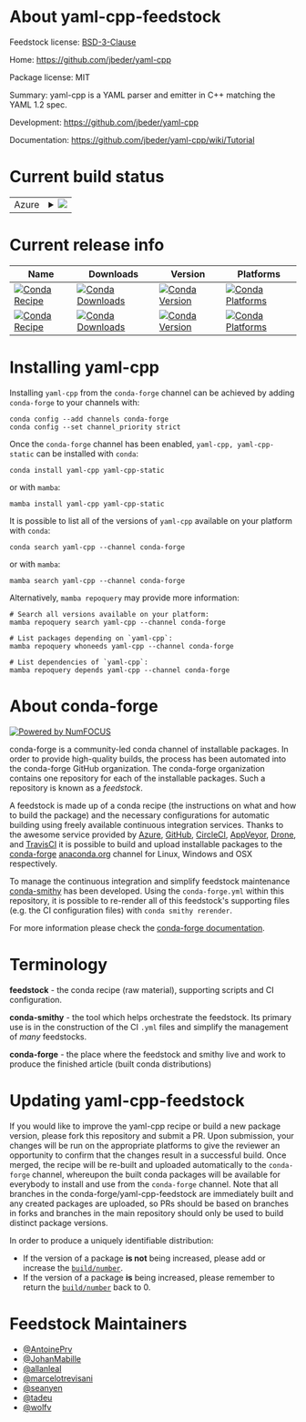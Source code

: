 About yaml-cpp-feedstock
========================

Feedstock license: [BSD-3-Clause](https://github.com/conda-forge/yaml-cpp-feedstock/blob/main/LICENSE.txt)

Home: https://github.com/jbeder/yaml-cpp

Package license: MIT

Summary: yaml-cpp is a YAML parser and emitter in C++ matching the YAML 1.2 spec.

Development: https://github.com/jbeder/yaml-cpp

Documentation: https://github.com/jbeder/yaml-cpp/wiki/Tutorial

Current build status
====================


<table>
    
  <tr>
    <td>Azure</td>
    <td>
      <details>
        <summary>
          <a href="https://dev.azure.com/conda-forge/feedstock-builds/_build/latest?definitionId=6294&branchName=main">
            <img src="https://dev.azure.com/conda-forge/feedstock-builds/_apis/build/status/yaml-cpp-feedstock?branchName=main">
          </a>
        </summary>
        <table>
          <thead><tr><th>Variant</th><th>Status</th></tr></thead>
          <tbody><tr>
              <td>linux_64</td>
              <td>
                <a href="https://dev.azure.com/conda-forge/feedstock-builds/_build/latest?definitionId=6294&branchName=main">
                  <img src="https://dev.azure.com/conda-forge/feedstock-builds/_apis/build/status/yaml-cpp-feedstock?branchName=main&jobName=linux&configuration=linux%20linux_64_" alt="variant">
                </a>
              </td>
            </tr><tr>
              <td>linux_aarch64</td>
              <td>
                <a href="https://dev.azure.com/conda-forge/feedstock-builds/_build/latest?definitionId=6294&branchName=main">
                  <img src="https://dev.azure.com/conda-forge/feedstock-builds/_apis/build/status/yaml-cpp-feedstock?branchName=main&jobName=linux&configuration=linux%20linux_aarch64_" alt="variant">
                </a>
              </td>
            </tr><tr>
              <td>linux_ppc64le</td>
              <td>
                <a href="https://dev.azure.com/conda-forge/feedstock-builds/_build/latest?definitionId=6294&branchName=main">
                  <img src="https://dev.azure.com/conda-forge/feedstock-builds/_apis/build/status/yaml-cpp-feedstock?branchName=main&jobName=linux&configuration=linux%20linux_ppc64le_" alt="variant">
                </a>
              </td>
            </tr><tr>
              <td>osx_64</td>
              <td>
                <a href="https://dev.azure.com/conda-forge/feedstock-builds/_build/latest?definitionId=6294&branchName=main">
                  <img src="https://dev.azure.com/conda-forge/feedstock-builds/_apis/build/status/yaml-cpp-feedstock?branchName=main&jobName=osx&configuration=osx%20osx_64_" alt="variant">
                </a>
              </td>
            </tr><tr>
              <td>osx_arm64</td>
              <td>
                <a href="https://dev.azure.com/conda-forge/feedstock-builds/_build/latest?definitionId=6294&branchName=main">
                  <img src="https://dev.azure.com/conda-forge/feedstock-builds/_apis/build/status/yaml-cpp-feedstock?branchName=main&jobName=osx&configuration=osx%20osx_arm64_" alt="variant">
                </a>
              </td>
            </tr><tr>
              <td>win_64</td>
              <td>
                <a href="https://dev.azure.com/conda-forge/feedstock-builds/_build/latest?definitionId=6294&branchName=main">
                  <img src="https://dev.azure.com/conda-forge/feedstock-builds/_apis/build/status/yaml-cpp-feedstock?branchName=main&jobName=win&configuration=win%20win_64_" alt="variant">
                </a>
              </td>
            </tr><tr>
              <td>win_arm64</td>
              <td>
                <a href="https://dev.azure.com/conda-forge/feedstock-builds/_build/latest?definitionId=6294&branchName=main">
                  <img src="https://dev.azure.com/conda-forge/feedstock-builds/_apis/build/status/yaml-cpp-feedstock?branchName=main&jobName=win&configuration=win%20win_arm64_" alt="variant">
                </a>
              </td>
            </tr>
          </tbody>
        </table>
      </details>
    </td>
  </tr>
</table>

Current release info
====================

| Name | Downloads | Version | Platforms |
| --- | --- | --- | --- |
| [![Conda Recipe](https://img.shields.io/badge/recipe-yaml--cpp-green.svg)](https://anaconda.org/conda-forge/yaml-cpp) | [![Conda Downloads](https://img.shields.io/conda/dn/conda-forge/yaml-cpp.svg)](https://anaconda.org/conda-forge/yaml-cpp) | [![Conda Version](https://img.shields.io/conda/vn/conda-forge/yaml-cpp.svg)](https://anaconda.org/conda-forge/yaml-cpp) | [![Conda Platforms](https://img.shields.io/conda/pn/conda-forge/yaml-cpp.svg)](https://anaconda.org/conda-forge/yaml-cpp) |
| [![Conda Recipe](https://img.shields.io/badge/recipe-yaml--cpp--static-green.svg)](https://anaconda.org/conda-forge/yaml-cpp-static) | [![Conda Downloads](https://img.shields.io/conda/dn/conda-forge/yaml-cpp-static.svg)](https://anaconda.org/conda-forge/yaml-cpp-static) | [![Conda Version](https://img.shields.io/conda/vn/conda-forge/yaml-cpp-static.svg)](https://anaconda.org/conda-forge/yaml-cpp-static) | [![Conda Platforms](https://img.shields.io/conda/pn/conda-forge/yaml-cpp-static.svg)](https://anaconda.org/conda-forge/yaml-cpp-static) |

Installing yaml-cpp
===================

Installing `yaml-cpp` from the `conda-forge` channel can be achieved by adding `conda-forge` to your channels with:

```
conda config --add channels conda-forge
conda config --set channel_priority strict
```

Once the `conda-forge` channel has been enabled, `yaml-cpp, yaml-cpp-static` can be installed with `conda`:

```
conda install yaml-cpp yaml-cpp-static
```

or with `mamba`:

```
mamba install yaml-cpp yaml-cpp-static
```

It is possible to list all of the versions of `yaml-cpp` available on your platform with `conda`:

```
conda search yaml-cpp --channel conda-forge
```

or with `mamba`:

```
mamba search yaml-cpp --channel conda-forge
```

Alternatively, `mamba repoquery` may provide more information:

```
# Search all versions available on your platform:
mamba repoquery search yaml-cpp --channel conda-forge

# List packages depending on `yaml-cpp`:
mamba repoquery whoneeds yaml-cpp --channel conda-forge

# List dependencies of `yaml-cpp`:
mamba repoquery depends yaml-cpp --channel conda-forge
```


About conda-forge
=================

[![Powered by
NumFOCUS](https://img.shields.io/badge/powered%20by-NumFOCUS-orange.svg?style=flat&colorA=E1523D&colorB=007D8A)](https://numfocus.org)

conda-forge is a community-led conda channel of installable packages.
In order to provide high-quality builds, the process has been automated into the
conda-forge GitHub organization. The conda-forge organization contains one repository
for each of the installable packages. Such a repository is known as a *feedstock*.

A feedstock is made up of a conda recipe (the instructions on what and how to build
the package) and the necessary configurations for automatic building using freely
available continuous integration services. Thanks to the awesome service provided by
[Azure](https://azure.microsoft.com/en-us/services/devops/), [GitHub](https://github.com/),
[CircleCI](https://circleci.com/), [AppVeyor](https://www.appveyor.com/),
[Drone](https://cloud.drone.io/welcome), and [TravisCI](https://travis-ci.com/)
it is possible to build and upload installable packages to the
[conda-forge](https://anaconda.org/conda-forge) [anaconda.org](https://anaconda.org/)
channel for Linux, Windows and OSX respectively.

To manage the continuous integration and simplify feedstock maintenance
[conda-smithy](https://github.com/conda-forge/conda-smithy) has been developed.
Using the ``conda-forge.yml`` within this repository, it is possible to re-render all of
this feedstock's supporting files (e.g. the CI configuration files) with ``conda smithy rerender``.

For more information please check the [conda-forge documentation](https://conda-forge.org/docs/).

Terminology
===========

**feedstock** - the conda recipe (raw material), supporting scripts and CI configuration.

**conda-smithy** - the tool which helps orchestrate the feedstock.
                   Its primary use is in the construction of the CI ``.yml`` files
                   and simplify the management of *many* feedstocks.

**conda-forge** - the place where the feedstock and smithy live and work to
                  produce the finished article (built conda distributions)


Updating yaml-cpp-feedstock
===========================

If you would like to improve the yaml-cpp recipe or build a new
package version, please fork this repository and submit a PR. Upon submission,
your changes will be run on the appropriate platforms to give the reviewer an
opportunity to confirm that the changes result in a successful build. Once
merged, the recipe will be re-built and uploaded automatically to the
`conda-forge` channel, whereupon the built conda packages will be available for
everybody to install and use from the `conda-forge` channel.
Note that all branches in the conda-forge/yaml-cpp-feedstock are
immediately built and any created packages are uploaded, so PRs should be based
on branches in forks and branches in the main repository should only be used to
build distinct package versions.

In order to produce a uniquely identifiable distribution:
 * If the version of a package **is not** being increased, please add or increase
   the [``build/number``](https://docs.conda.io/projects/conda-build/en/latest/resources/define-metadata.html#build-number-and-string).
 * If the version of a package **is** being increased, please remember to return
   the [``build/number``](https://docs.conda.io/projects/conda-build/en/latest/resources/define-metadata.html#build-number-and-string)
   back to 0.

Feedstock Maintainers
=====================

* [@AntoinePrv](https://github.com/AntoinePrv/)
* [@JohanMabille](https://github.com/JohanMabille/)
* [@allanleal](https://github.com/allanleal/)
* [@marcelotrevisani](https://github.com/marcelotrevisani/)
* [@seanyen](https://github.com/seanyen/)
* [@tadeu](https://github.com/tadeu/)
* [@wolfv](https://github.com/wolfv/)


